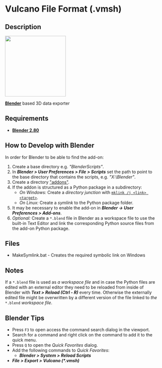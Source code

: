 Vulcano File Format (.vmsh)
====

Description
----

[<img src="https://download.blender.org/branding/blender_logo.png" width=200>][1]

[**Blender**][1] based 3D data exporter

Requirements
----

* [**Blender 2.80**][1]

[1]: https://www.blender.org

How to Develop with Blender
----

In order for Blender to be able to find the add-on:

1. Create a base directory e.g. *"BlenderScripts"*.
2. In ***Blender > User Preferences > File > Scripts*** set the path to point to the base directory that contains the scripts, e.g. *"X:\Blender"*.
3. Create a directory ["addons"][2].
4. If the addon is structured as a Python package in a subdirectory:
   * *On Windows:* Create a *directory junction* with  [`mklink /j <link> <target>`][3].
   * *On Linux:* Create a *symlink* to the Python package folder.
5. It may be necessary to enable the add-on in ***Blender -> User Preferences > Add-ons***.
6. *Optional:* Create a `*.blend` file in Blender as a workspace file to use the built-in Text Editor and link the corresponding Python source files from the add-on Python package.

[2]: https://docs.blender.org/manual/en/dev/preferences/file.html#scripts-path
[3]: https://ss64.com/nt/mklink.html

Files
----

* MakeSymlink.bat - Creates the required symbolic link on Windows

Notes
----

If a `*.blend` file is used as *a workspace file* and in case the Python files are edited with an external editor they need to be reloaded from inside of Blender with ***Text > Reload (Ctrl - R)*** every time. Otherwise the externally edited file might be overwritten by a different version of the file linked to *the* `*.blend` *workspace file*.

Blender Tips
----

* Press `F3` to open access the command search dialog in the viewport.
* Search for a command and right click on the command to add it to the quick menu.
* Press `Q` to open the *Quick Favorites* dialog.
* Add the following commands to *Quick Favorites*:
  * ***Blender > System > Reload Scripts***
* ***File > Export > Vulcano (\*.vmsh)***
